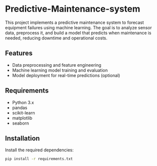 # Predictive-Maintenance-system
This project implements a predictive maintenance system to forecast equipment failures using machine learning. The goal is to analyze sensor data, preprocess it, and build a model that predicts when maintenance is needed, reducing downtime and operational costs.

## Features
- Data preprocessing and feature engineering
- Machine learning model training and evaluation
- Model deployment for real-time predictions (optional)
  
## Requirements
- Python 3.x
- pandas
- scikit-learn
- matplotlib
- seaborn

## Installation
Install the required dependencies:

```bash
pip install -r requirements.txt
